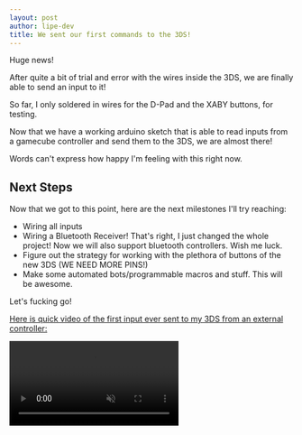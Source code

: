 ```yaml
---
layout: post
author: lipe-dev
title: We sent our first commands to the 3DS!
---
```


Huge news!

After quite a bit of trial and error with the wires inside the 3DS, we are finally able to send an input to it!

So far, I only soldered in wires for the D-Pad and the XABY buttons, for testing.

Now that we have a working arduino sketch that is able to read inputs from a gamecube controller and send them to the 3DS, we are almost there!

Words can't express how happy I'm feeling with this right now.

## Next Steps

Now that we got to this point, here are the next milestones I'll try reaching:

- Wiring all inputs
- Wiring a Bluetooth Receiver! That's right, I just changed the whole project! Now we will also support bluetooth controllers. Wish me luck.
- Figure out the strategy for working with the plethora of buttons of the new 3DS (WE NEED MORE PINS!)
- Make some automated bots/programmable macros and stuff. This will be awesome.

Let's fucking go!

[Here is quick video of the first input ever sent to my 3DS from an external controller:](https://user-images.githubusercontent.com/8506849/187050384-6d974e8e-0d29-40e8-af4f-59aaf694d1f6.mp4)

<video id="myBGvid" autoplay muted loop>
<source src="https://user-images.githubusercontent.com/8506849/187050384-6d974e8e-0d29-40e8-af4f-59aaf694d1f6.mp4" type="video/mp4">
</video>
